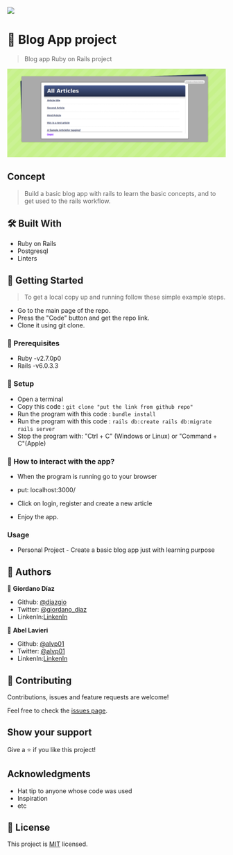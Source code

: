 ![](https://img.shields.io/badge/Microverse-blueviolet)

# 🧐 Blog App project

> Blog app Ruby on Rails project

![screenshot](./app/assets/images/screenshot.png)

## Concept

> Build a basic blog app with rails to learn the basic concepts, and to get used to the rails workflow.

## 🛠 Built With

- Ruby on Rails
- Postgresql
- Linters


## 🔧 Getting Started

> To get a local copy up and running follow these simple example steps.

- Go to the main page of the repo.
- Press the "Code" button and get the repo link.
- Clone it using git clone.

### 📝 Prerequisites

- Ruby -v2.7.0p0
- Rails -v6.0.3.3

### 📝 Setup

 - Open a terminal
 - Copy this code : 
        ```
        git clone "put the link from github repo"
        ```
 - Run the program with this code :
        ```
        bundle install
        ```       
- Run the program with this code :
        ```
        rails db:create
        rails db:migrate
        rails server
        ```
- Stop the program with: "Ctrl + C" (Windows or Linux) or "Command + C"(Apple)

### 📝 How to interact with the app?

- When the program is running go to your browser

- put: localhost:3000/

- Click on login, register and create a new article

- Enjoy the app.

### Usage

- Personal Project - Create a basic blog app just with learning purpose

## 👤 Authors

👤 **Giordano Díaz**

- Github: [@diazgio](https://github.com/diazgio)
- Twitter: [@giordano_diaz](https://twitter.com/giordano_diaz)
- LinkenIn:[LinkenIn](www.linkedin.com/in/Giordano-Diaz)

👤 **Abel Lavieri**

- Github: [@alvp01](https://github.com/alvp01 )
- Twitter: [@alvp01](https://twitter.com/alvp01)
- LinkenIn:[LinkenIn](https://www.linkedin.com/in/alvp01/ )

## 🤝 Contributing

Contributions, issues and feature requests are welcome!

Feel free to check the [issues page](issues/).

## Show your support

Give a ⭐️ if you like this project!

## Acknowledgments

- Hat tip to anyone whose code was used
- Inspiration
- etc

## 📝 License

This project is [MIT](lic.url) licensed.
